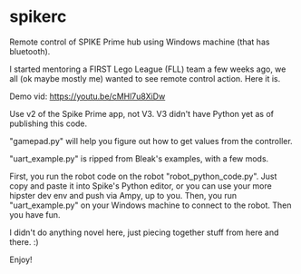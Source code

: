 # spikerc
Remote control of SPIKE Prime hub using Windows machine (that has bluetooth).

I started mentoring a FIRST Lego League (FLL) team a few weeks ago, we all (ok maybe mostly me) wanted to see remote control action. Here it is.

Demo vid: https://youtu.be/cMHl7u8XiDw

Use v2 of the Spike Prime app, not V3. V3 didn't have Python yet as of publishing this code.

"gamepad.py" will help you figure out how to get values from the controller.

"uart_example.py" is ripped from Bleak's examples, with a few mods. 

First, you run the robot code on the robot "robot_python_code.py". Just copy and paste it into Spike's Python editor, or you can use your more hipster dev env and push via Ampy, up to you. Then, you run "uart_example.py" on your Windows machine to connect to the robot. Then you have fun.

I didn't do anything novel here, just piecing together stuff from here and there. :)

Enjoy!
